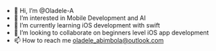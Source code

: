 - 👋 Hi, I’m @Oladele-A
- 👀 I’m interested in Mobile Development and AI
- 🌱 I’m currently learning iOS development with swift
- 💞️ I’m looking to collaborate on beginners level iOS app development
- 📫 How to reach me oladele_abimbola@outlook.com

<!---
Oladele-A/Oladele-A is a ✨ special ✨ repository because its `README.md` (this file) appears on your GitHub profile.
You can click the Preview link to take a look at your changes.
--->
